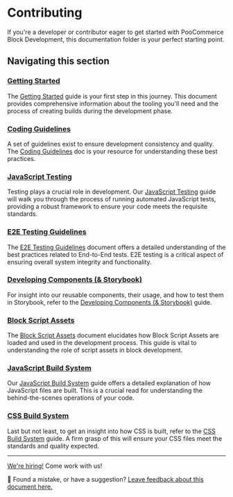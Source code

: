 # Contributing

If you're a developer or contributor eager to get started with PooCommerce Block Development, this documentation folder is your perfect starting point.

## Navigating this section

### [Getting Started](getting-started.md)

The [Getting Started](getting-started.md) guide is your first step in this journey. This document provides comprehensive information about the tooling you'll need and the process of creating builds during the development phase.

### [Coding Guidelines](coding-guidelines.md)

A set of guidelines exist to ensure development consistency and quality. The [Coding Guidelines](coding-guidelines.md) doc is your resource for understanding these best practices.

### [JavaScript Testing](javascript-testing.md)

Testing plays a crucial role in development. Our [JavaScript Testing](javascript-testing.md) guide will walk you through the process of running automated JavaScript tests, providing a robust framework to ensure your code meets the requisite standards.

### [E2E Testing Guidelines](e2e-guidelines.md)

The [E2E Testing Guidelines](e2e-guidelines.md) document offers a detailed understanding of the best practices related to End-to-End tests. E2E testing is a critical aspect of ensuring overall system integrity and functionality.

### [Developing Components (& Storybook)](components.md)

For insight into our reusable components, their usage, and how to test them in Storybook, refer to the [Developing Components (& Storybook)](components.md) guide.

### [Block Script Assets](block-assets.md)

The [Block Script Assets](block-assets.md) document elucidates how Block Script Assets are loaded and used in the development process. This guide is vital to understanding the role of script assets in block development.

### [JavaScript Build System](javascript-build-system.md)

Our [JavaScript Build System](javascript-build-system.md) guide offers a detailed explanation of how JavaScript files are built. This is a crucial read for understanding the behind-the-scenes operations of your code.

### [CSS Build System](css-build-system.md)

Last but not least, to get an insight into how CSS is built, refer to the [CSS Build System](css-build-system.md) guide. A firm grasp of this will ensure your CSS files meet the standards and quality expected.

<!-- FEEDBACK -->

---

[We're hiring!](https://poocommerce.com/careers/) Come work with us!

🐞 Found a mistake, or have a suggestion? [Leave feedback about this document here.](https://github.com/poocommerce/poocommerce/issues/new?assignees=&labels=type%3A+documentation&template=suggestion-for-documentation-improvement-correction.md&title=Feedback%20on%20./docs/contributors/README.md)

<!-- /FEEDBACK -->

